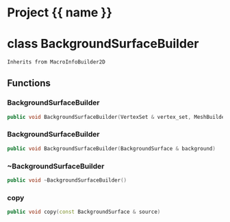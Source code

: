 <script setup>
import {useRoute} from 'vitepress'
const {path} = useRoute()
const tokens = path.split('/')
const words = tokens[2].split('-');
for (let i = 0; i < words.length; i++) {
    words[i] = words[i].charAt(0).toUpperCase() + words[i].slice(1);
    words[i] = words[i].replace('geode', 'Geode')
}
const name = words.join('-');
</script>
# Project {{ name }}

# class BackgroundSurfaceBuilder


```cpp
Inherits from MacroInfoBuilder2D
```



## Functions

### BackgroundSurfaceBuilder

```cpp
public void BackgroundSurfaceBuilder(VertexSet & vertex_set, MeshBuilderFactoryKey )
```


### BackgroundSurfaceBuilder

```cpp
public void BackgroundSurfaceBuilder(BackgroundSurface & background)
```


### ~BackgroundSurfaceBuilder

```cpp
public void ~BackgroundSurfaceBuilder()
```


### copy

```cpp
public void copy(const BackgroundSurface & source)
```




